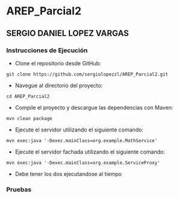 
# AREP_Parcial2
## SERGIO DANIEL LOPEZ VARGAS
### Instrucciones de Ejecución
* Clone el repositorio desde GitHub:

```
git clone https://github.com/sergiolopezzl/AREP_Parcial2.git
```

* Navegue al directorio del proyecto: 

```
cd AREP_Parcial2
```

* Compile el proyecto y descargue las dependencias con Maven: 

```
mvn clean package
```

* Ejecute el servidor utilizando el siguiente comando: 

```
mvn exec:java '-Dexec.mainClass=org.example.MathService'
```
* Ejecute el servidor fachada utilizando el siguiente comando:
```
mvn exec:java '-Dexec.mainClass=org.example.ServiceProxy'
```

* Debe tener los dos ejecutandose al tiempo

### Pruebas
